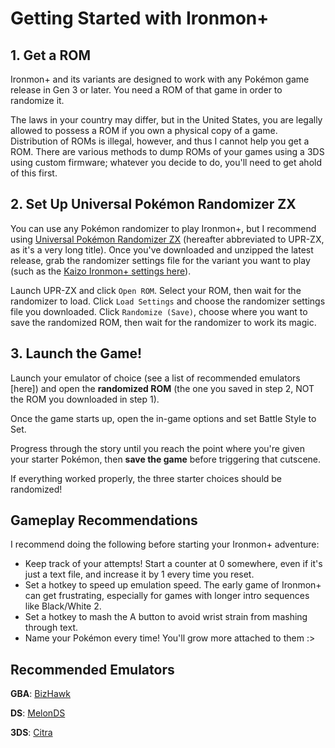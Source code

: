 # Getting Started with Ironmon+

## 1. Get a ROM
Ironmon+ and its variants are designed to work with any Pokémon game release in Gen 3 or later. You need a ROM of that game in order to randomize it.

The laws in your country may differ, but in the United States, you are legally allowed to possess a ROM if you own a physical copy of a game. Distribution of ROMs is illegal, however, and thus I cannot help you get a ROM. There are various methods to dump ROMs of your games using a 3DS using custom firmware; whatever you decide to do, you'll need to get ahold of this first.

## 2. Set Up Universal Pokémon Randomizer ZX
You can use any Pokémon randomizer to play Ironmon+, but I recommend using [Universal Pokémon Randomizer ZX](https://github.com/Ajarmar/universal-pokemon-randomizer-zx/releases) (hereafter abbreviated to UPR-ZX, as it's a very long title). Once you've downloaded and unzipped the latest release, grab the randomizer settings file for the variant you want to play (such as the [Kaizo Ironmon+ settings here](/randomizer-settings/kaizo-ironmon-plus-randomizer-settings.rnqs)).

Launch UPR-ZX and click `Open ROM`. Select your ROM, then wait for the randomizer to load. Click `Load Settings` and choose the randomizer settings file you downloaded. Click `Randomize (Save)`, choose where you want to save the randomized ROM, then wait for the randomizer to work its magic.

## 3. Launch the Game!
Launch your emulator of choice (see a list of recommended emulators [here]) and open the **randomized ROM** (the one you saved in step 2, NOT the ROM you downloaded in step 1). 

Once the game starts up, open the in-game options and set Battle Style to Set.

Progress through the story until you reach the point where you're given your starter Pokémon, then **save the game** before triggering that cutscene.

If everything worked properly, the three starter choices should be randomized!

## Gameplay Recommendations
I recommend doing the following before starting your Ironmon+ adventure:
- Keep track of your attempts! Start a counter at 0 somewhere, even if it's just a text file, and increase it by 1 every time you reset.
- Set a hotkey to speed up emulation speed. The early game of Ironmon+ can get frustrating, especially for games with longer intro sequences like Black/White 2.
- Set a hotkey to mash the A button to avoid wrist strain from mashing through text.
- Name your Pokémon every time! You'll grow more attached to them :>

## Recommended Emulators

**GBA**: [BizHawk](https://tasvideos.org/BizHawk/ReleaseHistory)

**DS**: [MelonDS](https://melonds.kuribo64.net/)

**3DS**: [Citra](https://citra-emu.org/)
